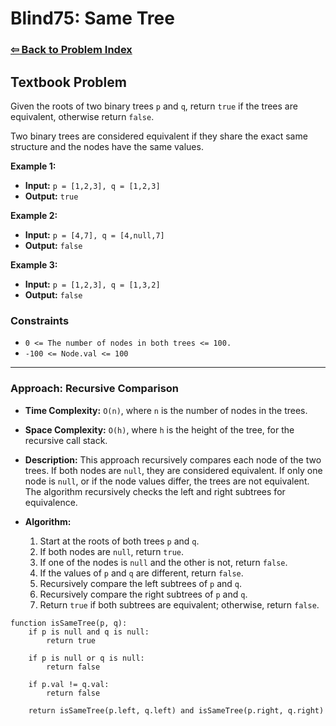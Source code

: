 # Blind75: Same Tree

### [⇦ Back to Problem Index](../../index.md)

## Textbook Problem

Given the roots of two binary trees `p` and `q`, return `true` if the trees are equivalent, otherwise return `false`.

Two binary trees are considered equivalent if they share the exact same structure and the nodes have the same values.

**Example 1:**

-   **Input:** `p = [1,2,3], q = [1,2,3]`
-   **Output:** `true`

**Example 2:**

-   **Input:** `p = [4,7], q = [4,null,7]`
-   **Output:** `false`

**Example 3:**

-   **Input:** `p = [1,2,3], q = [1,3,2]`
-   **Output:** `false`

### Constraints

-   `0 <= The number of nodes in both trees <= 100.`
-   `-100 <= Node.val <= 100`

---

### Approach: Recursive Comparison

-   **Time Complexity:** `O(n)`, where `n` is the number of nodes in the trees.
-   **Space Complexity:** `O(h)`, where `h` is the height of the tree, for the recursive call stack.
-   **Description:** This approach recursively compares each node of the two trees. If both nodes are `null`, they are considered equivalent. If only one node is `null`, or if the node values differ, the trees are not equivalent. The algorithm recursively checks the left and right subtrees for equivalence.
-   **Algorithm:**

    1. Start at the roots of both trees `p` and `q`.
    2. If both nodes are `null`, return `true`.
    3. If one of the nodes is `null` and the other is not, return `false`.
    4. If the values of `p` and `q` are different, return `false`.
    5. Recursively compare the left subtrees of `p` and `q`.
    6. Recursively compare the right subtrees of `p` and `q`.
    7. Return `true` if both subtrees are equivalent; otherwise, return `false`.

```pseudo
function isSameTree(p, q):
	if p is null and q is null:
		return true

	if p is null or q is null:
		return false

	if p.val != q.val:
		return false

	return isSameTree(p.left, q.left) and isSameTree(p.right, q.right)
```
